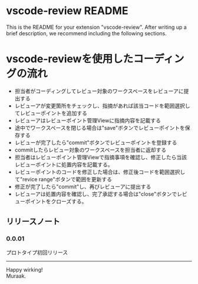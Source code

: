 # vscode-review README

This is the README for your extension "vscode-review". After writing up a brief description, we recommend including the following sections.

# vscode-reviewを使用したコーディングの流れ
- 担当者がコーディングしてレビュー対象のワークスペースをレビューアに提出する
- レビューアが変更箇所をチェックし、指摘があれば該当コードを範囲選択してレビューポイントを追加する
- レビューアはレビューポイント管理Viewに指摘内容を記載する
- 途中でワークスペースを閉じる場合は"save"ボタンでレビューポイントを保存する
- レビューが完了したら"commit"ボタンでレビューポイントを登録する
- commitしたらレビュー対象のワークスペースを担当者に返却する
- 担当者はレビューポイント管理Viewで指摘事項を確認し、修正したら当該レビューポイントに処置内容を記載する。
- レビューポイントのコードを修正した場合は、修正後コードを範囲選択して"revice range"ボタンで範囲を更新する
- 修正が完了したら"commit"し、再びレビューアに提出する
- レビューアは処置内容を確認し、完了承認する場合は"close"ボタンでレビューポイントをクローズする。

## リリースノート

### 0.0.01

プロトタイプ初回リリース


---

Happy wirking!<br>
Muraak.

